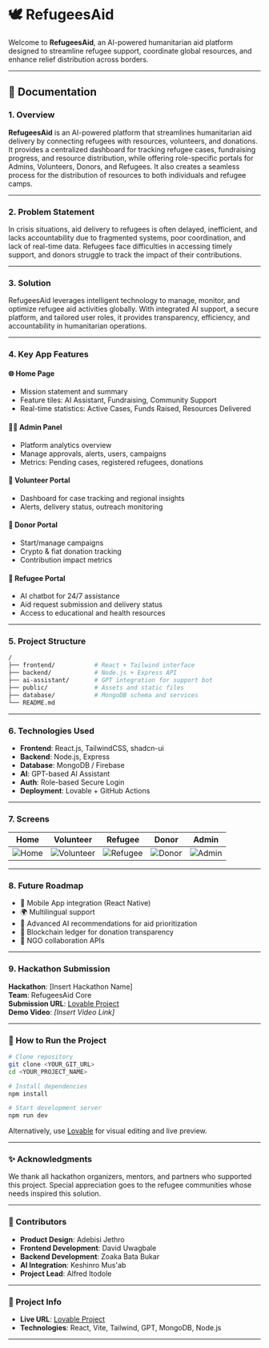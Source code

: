 
# 🕊️ RefugeesAid

Welcome to **RefugeesAid**, an AI-powered humanitarian aid platform designed to streamline refugee support, coordinate global resources, and enhance relief distribution across borders.

---

## 📘 Documentation

### 1. Overview

**RefugeesAid** is an AI-powered platform that streamlines humanitarian aid delivery by connecting refugees with resources, volunteers, and donations. It provides a centralized dashboard for tracking refugee cases, fundraising progress, and resource distribution, while offering role-specific portals for Admins, Volunteers, Donors, and Refugees. It also creates a seamless process for the distribution of resources to both individuals and refugee camps.

---

### 2. Problem Statement

In crisis situations, aid delivery to refugees is often delayed, inefficient, and lacks accountability due to fragmented systems, poor coordination, and lack of real-time data. Refugees face difficulties in accessing timely support, and donors struggle to track the impact of their contributions.

---

### 3. Solution

RefugeesAid leverages intelligent technology to manage, monitor, and optimize refugee aid activities globally. With integrated AI support, a secure platform, and tailored user roles, it provides transparency, efficiency, and accountability in humanitarian operations.

---

### 4. Key App Features

#### 🌐 Home Page
- Mission statement and summary
- Feature tiles: AI Assistant, Fundraising, Community Support
- Real-time statistics: Active Cases, Funds Raised, Resources Delivered

#### 🧑‍💼 Admin Panel
- Platform analytics overview
- Manage approvals, alerts, users, campaigns
- Metrics: Pending cases, registered refugees, donations

#### 🤝 Volunteer Portal
- Dashboard for case tracking and regional insights
- Alerts, delivery status, outreach monitoring

#### 🔐 Donor Portal
- Start/manage campaigns
- Crypto & fiat donation tracking
- Contribution impact metrics

#### 🧍 Refugee Portal
- AI chatbot for 24/7 assistance
- Aid request submission and delivery status
- Access to educational and health resources

---

### 5. Project Structure

```bash
/
├── frontend/           # React + Tailwind interface
├── backend/            # Node.js + Express API
├── ai-assistant/       # GPT integration for support bot
├── public/             # Assets and static files
├── database/           # MongoDB schema and services
└── README.md
```

---

### 6. Technologies Used

- **Frontend**: React.js, TailwindCSS, shadcn-ui
- **Backend**: Node.js, Express
- **Database**: MongoDB / Firebase
- **AI**: GPT-based AI Assistant
- **Auth**: Role-based Secure Login
- **Deployment**: Lovable + GitHub Actions

---

### 7. Screens

| Home | Volunteer | Refugee | Donor | Admin |
|------|-----------|---------|-------|--------|
| ![Home](https://github.com/user-attachments/assets/b4e1d2b7-9dd2-46b5-8ed8-130881392f15) | ![Volunteer](https://github.com/user-attachments/assets/3fe71f7a-c2db-42ff-ac94-9e9d8ea3e92b) | ![Refugee](https://github.com/user-attachments/assets/0b79885c-8697-4b8c-80f8-3ce78d1fcb17) | ![Donor](https://github.com/user-attachments/assets/ac6db782-0030-422f-92d7-8552e1e11992) | ![Admin](https://github.com/user-attachments/assets/b9588164-5a85-41de-9b89-d220937659d1) |

---

### 8. Future Roadmap

- 📱 Mobile App integration (React Native)
- 🌍 Multilingual support
- 🧠 Advanced AI recommendations for aid prioritization
- 🔗 Blockchain ledger for donation transparency
- 🤝 NGO collaboration APIs

---

### 9. Hackathon Submission

**Hackathon**: [Insert Hackathon Name]  
**Team**: RefugeesAid Core  
**Submission URL**: [Lovable Project](https://lovable.dev/projects/0280d5ef-2fe1-4a71-a152-191cd07b539e)  
**Demo Video**: _[Insert Video Link]_

---

### 🔧 How to Run the Project

```bash
# Clone repository
git clone <YOUR_GIT_URL>
cd <YOUR_PROJECT_NAME>

# Install dependencies
npm install

# Start development server
npm run dev
```

Alternatively, use [Lovable](https://lovable.dev/projects/0280d5ef-2fe1-4a71-a152-191cd07b539e) for visual editing and live preview.

---

### ✨ Acknowledgments

We thank all hackathon organizers, mentors, and partners who supported this project. Special appreciation goes to the refugee communities whose needs inspired this solution.

---

### 👥 Contributors

- **Product Design**: Adebisi Jethro  
- **Frontend Development**: David Uwagbale  
- **Backend Development**: Zoaka Bata Bukar  
- **AI Integration**: Keshinro Mus'ab  
- **Project Lead**: Alfred Itodole

---

### 📌 Project Info

- **Live URL**: [Lovable Project](https://lovable.dev/projects/0280d5ef-2fe1-4a71-a152-191cd07b539e)
- **Technologies**: React, Vite, Tailwind, GPT, MongoDB, Node.js

---



